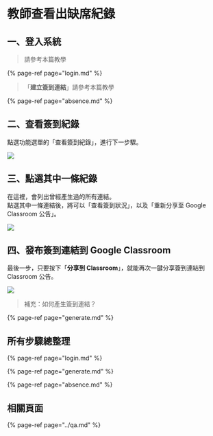 # 教師查看出缺席紀錄

## 一、登入系統

> 請參考本篇教學

{% page-ref page="login.md" %}

> 「**建立簽到連結**」請參考本篇教學

{% page-ref page="absence.md" %}

## 二、查看簽到紀錄

點選功能選單的「查看簽到紀錄」，進行下一步驟。

![](https://i.imgur.com/I4for9J.png)

## 三、點選其中一條紀錄

在這裡，會列出曾經產生過的所有連結。  
點選其中一條連結後，將可以「查看簽到狀況」，以及「重新分享至 Google Classroom 公告」。

![](https://i.imgur.com/3Dyehfy.jpg)

## 四、發布簽到連結到 Google Classroom

最後一步，只要按下「**分享到 Classroom**」，就能再次一鍵分享簽到連結到 Classroom 公告。

![](https://i.imgur.com/LSEwIwf.png)

> 補充：如何產生簽到連結？

{% page-ref page="generate.md" %}

## 所有步驟總整理

{% page-ref page="login.md" %}

{% page-ref page="generate.md" %}

{% page-ref page="absence.md" %}

## 相關頁面

{% page-ref page="../qa.md" %}


